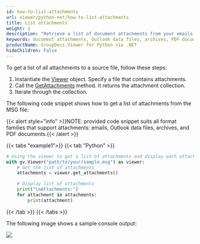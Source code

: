 ```yaml
---
id: how-to-list-attachments
url: viewer/python-net/how-to-list-attachments
title: List attachments
weight: 1
description: "Retrieve a list of document attachments from your emails, Outlook data files, archives and PDF documents with GroupDocs.Viewer for Python via .NET"
keywords: document attachments, Outlook data files, archives, PDF documents
productName: GroupDocs.Viewer for Python via .NET
hideChildren: False
---
```

To get a list of all attachments to a source file, follow these steps:

1. Instantiate the [Viewer](https://reference.groupdocs.com/net/viewer/groupdocs.viewer/viewer) object. Specify a file that contains attachments.
2. Call the [GetAttachments](https://reference.groupdocs.com/net/viewer/groupdocs.viewer/viewer/methods/getattachments) method. It returns the attachment collection.
3. Iterate through the collection.

The following code snippet shows how to get a list of attachments from the MSG file:


{{< alert style="info" >}}NOTE: provided code snippet suits all format families that support attachments: emails, Outlook data files, archives, and PDF documents.{{< /alert >}}

{{< tabs "example1">}}
{{< tab "Python" >}}
```python
# Using the viewer to get a list of attachments and display each attachment
with gv.Viewer("path/to/your/sample.msg") as viewer:
    # Get the list of attachments
    attachments = viewer.get_attachments()

    # Display list of attachments
    print("\nAttachments:")
    for attachment in attachments:
        print(attachment)
```
{{< /tab >}}
{{< /tabs >}}

The following image shows a sample console output:

![](/viewer/python-net/images/how-to-list-attachments.png)
